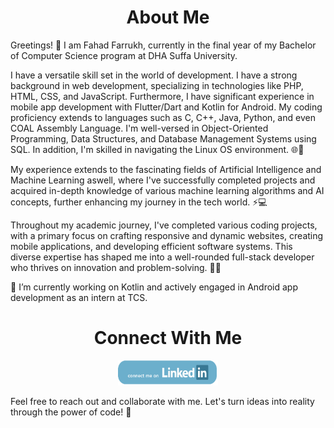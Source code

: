 <h1 align="center">About Me</h1>


Greetings! 👋 I am Fahad Farrukh, currently in the final year of my Bachelor of Computer Science program at DHA Suffa University. 


I have a versatile skill set in the world of development. I have a strong background in web development, specializing in technologies like PHP, HTML, CSS, and JavaScript. Furthermore, I have significant experience in mobile app development with Flutter/Dart and Kotlin for Android. My coding proficiency extends to languages such as C, C++, Java, Python, and even COAL Assembly Language. I'm well-versed in Object-Oriented Programming, Data Structures, and Database Management Systems using SQL. In addition, I'm skilled in navigating the Linux OS environment. 🌐🚀


My experience extends to the fascinating fields of Artificial Intelligence and Machine Learning aswell, where I've successfully completed projects and acquired in-depth knowledge of various machine learning algorithms and AI concepts, further enhancing my journey in the tech world. ⚡💻


Throughout my academic journey, I've completed various coding projects, with a primary focus on crafting responsive and dynamic websites, creating mobile applications, and developing efficient software systems. This diverse expertise has shaped me into a well-rounded full-stack developer who thrives on innovation and problem-solving. 📱✨


🔭 I’m currently working on Kotlin and actively engaged in Android app development as an intern at TCS.

<h1 align="center">Connect With Me</h1>
<p align="center">
  <a href="https://www.linkedin.com/in/fahad-farrukh-ff26/" target="_blank">
    <img src="linkedin-button.png" alt="LinkedIn Profile" height="40" width="160">
  </a>
</p>



Feel free to reach out and collaborate with me. Let's turn ideas into reality through the power of code! 🚀

<!--
**FahadFarrukh/FahadFarrukh** is a ✨ _special_ ✨ repository because its `README.md` (this file) appears on your GitHub profile.

Here are some ideas to get you started:

- 🔭 I’m currently working on ...
- 🌱 I’m currently learning ...
- 👯 I’m looking to collaborate on ...
- 🤔 I’m looking for help with ...
- 💬 Ask me about ...
- 📫 How to reach me: ...
- 😄 Pronouns: ...
- ⚡ Fun fact: ...
-->
